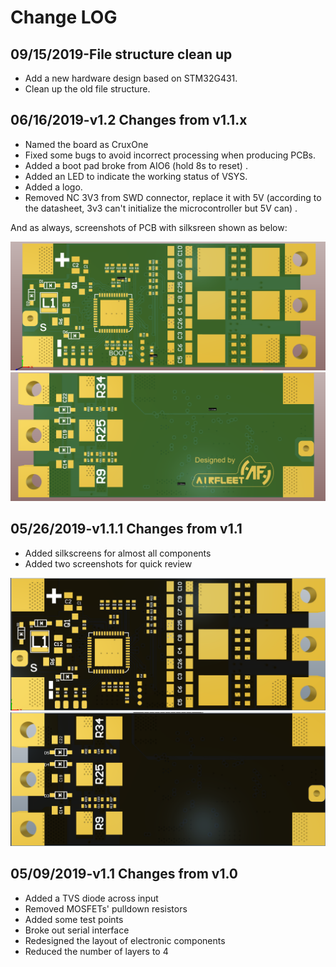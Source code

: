 # Change LOG

## 09/15/2019-File structure clean up

+ Add a new hardware design based on STM32G431.
+ Clean up the old file structure.

## 06/16/2019-v1.2 Changes from v1.1.x
+ Named the board as CruxOne
+ Fixed some bugs to avoid incorrect processing when producing PCBs.
+ Added a boot pad broke from AIO6 (hold 8s to reset) .
+ Added an LED to indicate the working status of VSYS.
+ Added a logo.
+ Removed NC 3V3 from SWD connector, replace it with 5V (according to the datasheet, 3v3 can't initialize the microcontroller but 5V can) .

And as always, screenshots of PCB with silksreen shown as below:

![CruxOne_v1.2_top_with_silkscreen](PAC5523/images/CruxOne_v1.2_top_with_silkscreen.png?raw=true "CruxOne_v1.2_top_with_silkscreen")
![CruxOne_v1.2_bottom_with_silkscreen](PAC5523/images/CruxOne_v1.2_bottom_with_silkscreen.png?raw=true "CruxOne_v1.2_bottom_with_silkscreen")

## 05/26/2019-v1.1.1 Changes from v1.1
+ Added silkscreens for almost all components
+ Added two screenshots for quick review

![FOC_ESC_v1.1.1_top_with_silkscreen.png](PAC5523/images/FOC_ESC_v1.1.1_top_with_silkscreen.png?raw=true "FOC_ESC_v1.1.1_top_with_silkscreen.png")
![FOC_ESC_v1.1.1_bottom_with_silkscreen.png](PAC5523/images/FOC_ESC_v1.1.1_bottom_with_silkscreen.png?raw=true "FOC_ESC_v1.1.1_bottom_with_silkscreen.png")

## 05/09/2019-v1.1 Changes from v1.0
+ Added a TVS diode across input
+ Removed MOSFETs' pulldown resistors
+ Added some test points
+ Broke out serial interface
+ Redesigned the layout of electronic components
+ Reduced the number of layers to 4
